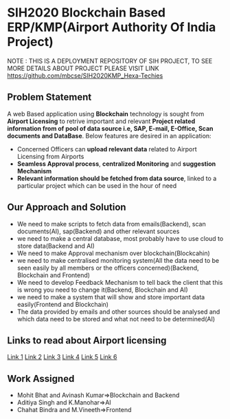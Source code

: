 # SIH2020  Blockchain Based ERP/KMP(Airport Authority Of India Project)
NOTE :  THIS IS A DEPLOYMENT REPOSITORY OF SIH PROJECT, TO SEE MORE DETAILS ABOUT PROJECT PLEASE VISIT LINK https://github.com/mbcse/SIH2020KMP_Hexa-Techies

## Problem Statement
A web Based application using **Blockchain** technology is sought from **Airport Licensing** to retrive 
important and relevant **Project related information from of pool of data source i.e, SAP, E-mail, E-Office, Scan documents and DataBase**. Below features are desired in an application:
- Concerned Officers can **upload relevant data** related to Airport Licensing from Airports
- **Seamless Approval process**, **centralized Monitoring** and **suggestion Mechanism**
- **Relevant information should be fetched from data source**, linked to a particular project which can be used in the hour of need

## Our Approach and Solution
- We need to make scripts to fetch data from emails(Backend), scan documents(AI), sap(Backend) and other relevant sources
- we need to make a central database, most probably have to use cloud to store data(Backend and AI)
- We need to make Approval mechanism over blockchain(Blockcahin)
- we need to make centralised monitoring system(All the data need to be seen easily by all members or the officers concerned)(Backend, Blockchain and Frontend)
- We need to develop Feedback Mechanism to tell back the client that this is wrong you need to change it(Backend, Blockchain and AI)
- we need to make a system that will show and store important data easily(Frontend and Blockchain)
- The data provided by emails and other sources should be analysed and which data need to be stored and what not need to be determined(AI)

## Links to read about Airport licensing
[Link 1](https://www.aai.aero/en/content/aerodrome-licensing)
[Link 2](https://www.aai.aero/en/content/aerodrome-licensing-0)
[Link 3](https://www.civilaviation.gov.in/sites/default/files/moca_000939_0.pdf)
[Link 4](https://www.icao.int/Meetings/AMC/Assembly37/Working%20Papers%20by%20Number/wp087_en.pdf)
[Link 5](https://www.civilaviation.gov.in/sites/default/files/moca_001421.pdf)
[Link 6](https://www.google.com/url?sa=t&source=web&rct=j&url=http://164.100.60.133/manuals/ProceMan_Aero.pdf&ved=2ahUKEwiAsp6KpLrqAhUX63MBHYgADVkQFjAQegQIBxAB&usg=AOvVaw0IvBy_6wyaF6OM4BMWFchW)


## Work Assigned
- Mohit Bhat and Avinash Kumar=>Blockchain and Backend
- Aditiya Singh and K.Manohar=>AI 
- Chahat Bindra and M.Vineeth=>Frontend
